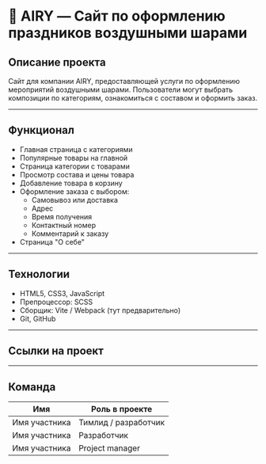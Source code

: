 # 🎈 AIRY — Сайт по оформлению праздников воздушными шарами

## Описание проекта
Сайт для компании AIRY, предоставляющей услуги по оформлению мероприятий воздушными шарами. Пользователи могут выбрать композиции по категориям, ознакомиться с составом и оформить заказ.

---

## Функционал 
- Главная страница с категориями
- Популярные товары на главной
- Страница категории с товарами
- Просмотр состава и цены товара
- Добавление товара в корзину
- Оформление заказа с выбором:
  - Самовывоз или доставка
  - Адрес
  - Время получения
  - Контактный номер
  - Комментарий к заказу
- Страница "О себе"

---

## Технологии
- HTML5, CSS3, JavaScript
- Препроцессор: SCSS 
- Сборщик: Vite / Webpack (тут предварительно)
- Git, GitHub

---

## Ссылки на проект


---

## Команда
| Имя             | Роль в проекте            |
|---------------- |---------------------------|
| Имя участника   | Тимлид / разработчик      |
| Имя участника   | Разработчик               |
| Имя участника   | Project manager           |

